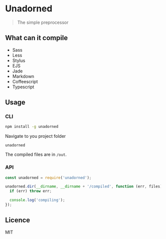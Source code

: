 # Unadorned

> The simple preprocessor

## What can it compile
- Sass
- Less
- Stylus
- EJS
- Jade
- Markdown
- Coffeescript
- Typescript

## Usage
### CLI
```bash
npm install -g unadorned
```
Navigate to you project folder
```
unadorned
```
The compiled files are in ```/out```.
### API
```javascript
const unadorned = require('unadorned');

unadorned.dir(__dirname, __dirname + '/compiled', function (err, files) {
  if (err) throw err;

  console.log('compiling');
});
```

## Licence
MIT

